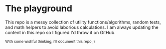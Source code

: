 # The playground

This repo is a messy collection of utility functions/algorithms, random tests, and math helpers to avoid laborious calculations. I am always updating the content in this repo so I figured I'd throw it on GitHub.

<sub>With some wishful thinking, i'll document this repo ;)</sub>
